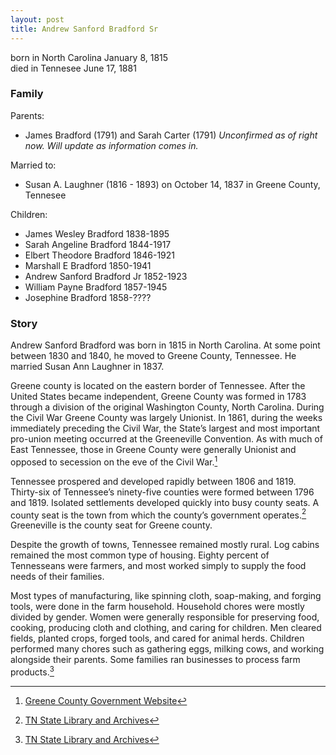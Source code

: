 ```yaml
---
layout: post
title: Andrew Sanford Bradford Sr
---
```


born in North Carolina January 8, 1815  
died in Tennesee June 17, 1881

### **Family**  
Parents:
- James Bradford (1791) and Sarah Carter (1791) *Unconfirmed as of right now. Will update as information comes in.*

Married to: 
- Susan A. Laughner (1816 - 1893) on October 14, 1837 in Greene County, Tennesee

Children:
- James Wesley Bradford 1838-1895
- Sarah Angeline Bradford 1844-1917
- Elbert Theodore Bradford 1846-1921
- Marshall E Bradford 1850-1941
- Andrew Sanford Bradford Jr 1852-1923
- William Payne Bradford 1857-1945
- Josephine Bradford 1858-????


### **Story**
Andrew Sanford Bradford was born in 1815 in North Carolina. At some point between 1830 and 1840, he moved to Greene County, Tennessee. He married Susan Ann Laughner in 1837. 

Greene county is located on the eastern border of Tennessee. After the United States became independent, Greene County was formed in 1783 through a division of the original Washington County, North Carolina. During the Civil War Greene County was largely Unionist. In 1861, during the weeks immediately preceding the Civil War, the State’s largest and most important pro-union meeting occurred at the Greeneville Convention. As with much of East Tennessee, those in Greene County were generally Unionist and opposed to secession on the eve of the Civil War.[^1]

Tennessee prospered and developed rapidly between 1806 and 1819. Thirty-six of Tennessee’s ninety-five counties were formed between 1796 and 1819. Isolated settlements developed quickly into busy county seats. A county seat is the town from which the county’s government operates.[^2] Greeneville is the county seat for Greene county.

Despite the growth of towns, Tennessee remained mostly rural. Log cabins remained the most common type of housing. Eighty percent of Tennesseans were farmers, and most worked simply to supply the food needs of their families. 

Most types of manufacturing, like spinning cloth, soap-making, and forging tools, were done in the farm household. Household chores were mostly divided by gender. Women were generally responsible for preserving food, cooking, producing cloth and clothing, and caring for children. Men cleared fields, planted crops, forged tools, and cared for animal herds. Children performed many chores such as gathering eggs, milking cows, and working alongside their parents. Some families ran businesses to process farm products.[^2]





[^1]: [Greene County Government Website](https://www.greenecountytngov.com/greene-county-tennessee-history/)
[^2]: [TN State Library and Archives](https://tnsoshistory.com/chapter4)
